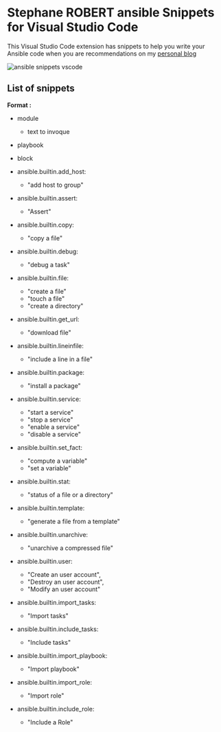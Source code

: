 # Stephane ROBERT ansible Snippets for Visual Studio Code

This Visual Studio Code extension has snippets to help you write your Ansible
code when you are recommendations on my [personal blog](https://blog.stephane-robert.info/)

![ansible snippets vscode](https://github.com/stephrobert/ansible-snippets/raw/main/img/sr-ansible-snippet.gif)

## List of snippets

**Format :**

* module
  * text to invoque

* playbook
* block
* ansible.builtin.add_host:
  * "add host to group"
* ansible.builtin.assert:
  * "Assert"
* ansible.builtin.copy:
  * "copy a file"
* ansible.builtin.debug:
  * "debug a task"
* ansible.builtin.file:
  * "create a file"
  * "touch a file"
  * "create a directory"
* ansible.builtin.get_url:
  * "download file"
* ansible.builtin.lineinfile:
  * "include a line in a file"
* ansible.builtin.package:
  * "install a package"
* ansible.builtin.service:
  * "start a service"
  * "stop a service"
  * "enable a service"
  * "disable a service"
* ansible.builtin.set_fact:
  * "compute a variable"
  * "set a variable"
* ansible.builtin.stat:
  * "status of a file or a directory"
* ansible.builtin.template:
  * "generate a file from a template"
* ansible.builtin.unarchive:
  * "unarchive a compressed file"
* ansible.builtin.user:
  * "Create an user account",
  * "Destroy an user account",
  * "Modify an user account"
* ansible.builtin.import_tasks:
  * "Import tasks"
* ansible.builtin.include_tasks:
  * "Include tasks"
* ansible.builtin.import_playbook:
  * "Import playbook"
* ansible.builtin.import_role:
  * "Import role"
* ansible.builtin.include_role:
  * "Include a Role"

<!-- set_fact, stat, blockinfile, lineinfile, assert, includes, wait_for, import_tasks, unarchive
- name: Add os specific variables
  ansible.builtin.include_vars: "{{ loop_vars }}"
  with_first_found:
    - files:
        - "{{ ansible_distribution | lower }}-{{ ansible_distribution_version }}.yml"
        - "{{ ansible_distribution | lower }}-{{ ansible_distribution_major_version }}.yml"
        - "{{ ansible_distribution | lower }}.yml"
        - "{{ ansible_os_family | lower }}.yml"
        - "{{ ansible_system | lower }}.yml"
        - "main.yml"
      paths:
        - "vars"
  loop_control:
    loop_var: loop_vars -->